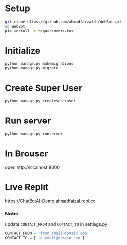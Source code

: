 # Setup
```bash
git clone https://github.com/ahmadfaizalbh/WebBot.git
cd WebBot
pip install -r requirements.txt
```

# Initialize
```bash
python manage.py makemigrations
python manage.py migrate
```

# Create Super User
```bash
python manage.py createsuperuser
```

# Run server
```bash
python manage.py runserver
```

# In Brouser
open http://localhost:8000

# Live Replit
https://ChatBotAI-Demo.ahmadfaizal.repl.co


### Note:-
update `CONTACT_FROM` and `CONTACT_TO` in settings.py
```python
CONTACT_FROM = 'from_email@domain.com'
CONTACT_TO = ['to_email@domain.com']
```
